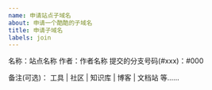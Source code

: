 ```yaml
---
name: 申请站点子域名
about: 申请一个酷酷的子域名
title: 申请子域名
labels: join
---
```


<!--
请按照本模板填写，并阅读申请须知，否则此申请将可能不会被通过。
-->

名称：站点名称
作者：作者名称
提交的分支号码(#xxx)：#000

备注(可选)： 工具 | 社区 | 知识库 | 博客 | 文档站 等......
